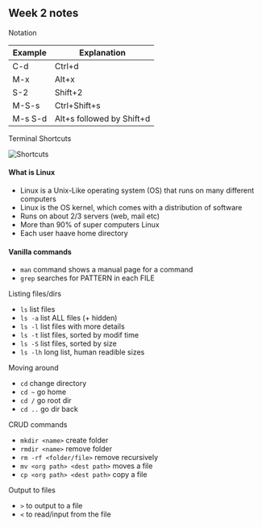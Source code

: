 ## Week 2 notes

Notation

| Example | Explanation               |
| ------- | ------------------------- |
| C-d     | Ctrl+d                    |
| M-x     | Alt+x                     |
| S-2     | Shift+2                   |
| M-S-s   | Ctrl+Shift+s              |
| M-s S-d | Alt+s followed by Shift+d |

Terminal Shortcuts

![Shortcuts](https://i.gyazo.com/e9983a894edf739d869a2bdad96870c3.png)

#### What is Linux

-   Linux is a Unix-Like operating system (OS) that runs on many different computers
-   Linux is the OS kernel, which comes with a distribution of software
-   Runs on about 2/3 servers (web, mail etc)
-   More than 90% of super computers Linux
-   Each user haave home directory

#### Vanilla commands

-   `man` command shows a manual page for a command
-   `grep` searches for PATTERN in each FILE

Listing files/dirs

-   `ls` list files
-   `ls -a` list ALL files (+ hidden)
-   `ls -l` list files with more details
-   `ls -t` list files, sorted by modif time
-   `ls -S` list files, sorted by size
-   `ls -lh` long list, human readible sizes

Moving around

-   `cd` change directory
-   `cd ~` go home
-   `cd /` go root dir
-   `cd ..` go dir back

CRUD commands

-   `mkdir <name>` create folder
-   `rmdir <name>` remove folder
-   `rm -rf <folder/file>` remove recursively
-   `mv <org path> <dest path>` moves a file
-   `cp <org path> <dest path>` copy a file

Output to files

-   `>` to output to a file
-   `<` to read/input from the file
